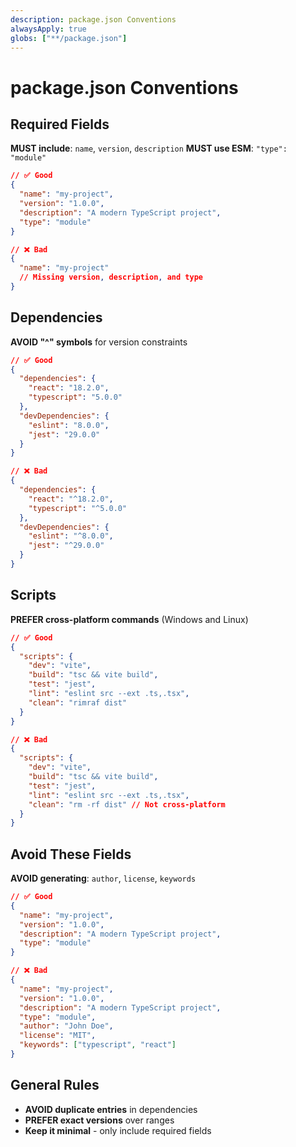 ```yaml
---
description: package.json Conventions
alwaysApply: true
globs: ["**/package.json"]
---
```


# package.json Conventions

## Required Fields

**MUST include**: `name`, `version`, `description`
**MUST use ESM**: `"type": "module"`

```json
// ✅ Good
{
  "name": "my-project",
  "version": "1.0.0",
  "description": "A modern TypeScript project",
  "type": "module"
}

// ❌ Bad
{
  "name": "my-project"
  // Missing version, description, and type
}
```

## Dependencies

**AVOID "^" symbols** for version constraints

```json
// ✅ Good
{
  "dependencies": {
    "react": "18.2.0",
    "typescript": "5.0.0"
  },
  "devDependencies": {
    "eslint": "8.0.0",
    "jest": "29.0.0"
  }
}

// ❌ Bad
{
  "dependencies": {
    "react": "^18.2.0",
    "typescript": "^5.0.0"
  },
  "devDependencies": {
    "eslint": "^8.0.0",
    "jest": "^29.0.0"
  }
}
```

## Scripts

**PREFER cross-platform commands** (Windows and Linux)

```json
// ✅ Good
{
  "scripts": {
    "dev": "vite",
    "build": "tsc && vite build",
    "test": "jest",
    "lint": "eslint src --ext .ts,.tsx",
    "clean": "rimraf dist"
  }
}

// ❌ Bad
{
  "scripts": {
    "dev": "vite",
    "build": "tsc && vite build",
    "test": "jest",
    "lint": "eslint src --ext .ts,.tsx",
    "clean": "rm -rf dist" // Not cross-platform
  }
}
```

## Avoid These Fields

**AVOID generating**: `author`, `license`, `keywords`

```json
// ✅ Good
{
  "name": "my-project",
  "version": "1.0.0",
  "description": "A modern TypeScript project",
  "type": "module"
}

// ❌ Bad
{
  "name": "my-project",
  "version": "1.0.0",
  "description": "A modern TypeScript project",
  "type": "module",
  "author": "John Doe",
  "license": "MIT",
  "keywords": ["typescript", "react"]
}
```

## General Rules

- **AVOID duplicate entries** in dependencies
- **PREFER exact versions** over ranges
- **Keep it minimal** - only include required fields
